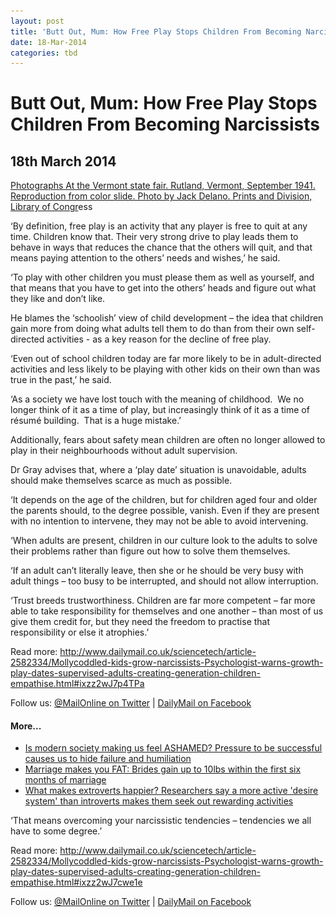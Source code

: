 ```yaml
---
layout: post
title: 'Butt Out, Mum: How Free Play Stops Children From Becoming Narcissists'
date: 18-Mar-2014
categories: tbd
---
```


# Butt Out, Mum: How Free Play Stops Children From Becoming Narcissists

## 18th March 2014

<p <img class="photo-horiz" src="/images/2014/03/color012.sJPG_950_2000_0_75_0_50_50.jpg" />

<a href="http://extras.denverpost.com/archive/captured.html">Photographs At the Vermont state fair. Rutland,   Vermont, September 1941. Reproduction from color slide. Photo by Jack Delano. Prints and Division, Library of Congr</a>ess</p>

<p </p>

<p Here's tyhe newspaper article: http://www.dailymail.co.uk/sciencetech/article-2582334/Mollycoddled-kids-grow-narcissists-Psychologist-warns-growth-play-dates-supervised-adults-creating-generation-children-empathise.html</p>

<p So as is the way with little girls, there were a few rumblings in the Year 2 friendship circle recently.  I feel a little hot and fluffy at just the thought of a kid feeling left out or  feeling excluded from a gang. So I had this brilliant idea that since one of our circle of mums is a child psychologist, it would be a really great and lovely idea to have a little session with the girls; gently chaired by this kindly mum, where they played a few conflict-resolution' or 'trust' games...workshopped some strategies on dealing with freindship.</p>

<p I am hesitant to say that i may even have used the phrase 'so that we are all on the same page'.</p>

<p I set off the group email, and then Keith happened to walk in. Oh, listen to this wonderful idea I just had! I said to him, and then I watched his face assume the (sadly, familiar) look of bemused confusion. Gently, he pointed out that it was perhaps important for children to figure these things out in the rough-and-tumble of the playground, and that even if that process might not be a structured and pain-free as my proposed educational  workshop I had proposed;</p>

‘By definition, free play is an activity that any player is free to quit at any time. Children know that. Their very strong drive to play leads them to behave in ways that reduces the chance that the others will quit, and that means paying attention to the others’ needs and wishes,’ he said.

‘To play with other children you must please them as well as yourself, and that means that you have to get into the others’ heads and figure out what they like and don’t like.

He blames the ‘schoolish’ view of child development – the idea that children gain more from doing what adults tell them to do than from their own self-directed activities - as a key reason for the decline of free play.

‘Even out of school children today are far more likely to be in adult-directed activities and less likely to be playing with other kids on their own than was true in the past,’ he said.

‘As a society we have lost touch with the meaning of childhood.  We no longer think of it as a time of play, but increasingly think of it as a time of résumé building.  That is a huge mistake.’

Additionally, fears about safety mean children are often no longer allowed to play in their neighbourhoods without adult supervision.

Dr Gray advises that, where a ‘play date’ situation is unavoidable, adults should make themselves scarce as much as possible.

‘It depends on the age of the children, but for children aged four and older the parents should, to the degree possible, vanish. Even if they are present with no intention to intervene, they may not be able to avoid intervening.

‘When adults are present, children in our culture look to the adults to solve their problems rather than figure out how to solve them themselves.

‘If an adult can’t literally leave, then she or he should be very busy with adult things – too busy to be interrupted, and should not allow interruption.

‘Trust breeds trustworthiness. Children are far more competent – far more able to take responsibility for themselves and one another – than most of us give them credit for, but they need the freedom to practise that responsibility or else it atrophies.’

Read more: <a href="http://www.dailymail.co.uk/sciencetech/article-2582334/Mollycoddled-kids-grow-narcissists-Psychologist-warns-growth-play-dates-supervised-adults-creating-generation-children-empathise.html#ixzz2wJ7p4TPa">http://www.dailymail.co.uk/sciencetech/article-2582334/Mollycoddled-kids-grow-narcissists-Psychologist-warns-growth-play-dates-supervised-adults-creating-generation-children-empathise.html#ixzz2wJ7p4TPa</a>

Follow us: <a href="http://ec.tynt.com/b/rw?id=bBOTTqvd0r3Pooab7jrHcU&amp;u=MailOnline" target="_blank">@MailOnline on Twitter</a> | <a href="http://ec.tynt.com/b/rf?id=bBOTTqvd0r3Pooab7jrHcU&amp;u=DailyMail" target="_blank">DailyMail on Facebook</a>

 





<h4>More...</h4>

<ul>

<li><a href="http://www.dailymail.co.uk/sciencetech/article-2581151/Did-shame-9-11-lead-war-Iraq-Culture-hiding-embarrassment-blame-societys-aggressive-policies-claims-sociologist.html">Is modern society making us feel ASHAMED? Pressure to be successful causes us to hide failure and humiliation</a></li>

<li><a href="http://www.dailymail.co.uk/sciencetech/article-2580938/Marriage-makes-FAT-Brides-gain-10lbs-six-months-marriage.html">Marriage makes you FAT: Brides gain up to 10lbs within the first six months of marriage</a></li>

<li><a href="http://www.dailymail.co.uk/sciencetech/article-2580413/What-makes-extraverts-happier-introverts-Researchers-say-active-desire-key-giving-bigger-boost.html">What makes extroverts happier? Researchers say a more active 'desire system' than introverts makes them seek out rewarding activities</a></li>

</ul>



 

‘That means overcoming your narcissistic tendencies – tendencies we all have to some degree.’

<p 

Read more: <a href="http://www.dailymail.co.uk/sciencetech/article-2582334/Mollycoddled-kids-grow-narcissists-Psychologist-warns-growth-play-dates-supervised-adults-creating-generation-children-empathise.html#ixzz2wJ7cwe1e">http://www.dailymail.co.uk/sciencetech/article-2582334/Mollycoddled-kids-grow-narcissists-Psychologist-warns-growth-play-dates-supervised-adults-creating-generation-children-empathise.html#ixzz2wJ7cwe1e</a>

Follow us: <a href="http://ec.tynt.com/b/rw?id=bBOTTqvd0r3Pooab7jrHcU&amp;u=MailOnline" target="_blank">@MailOnline on Twitter</a> | <a href="http://ec.tynt.com/b/rf?id=bBOTTqvd0r3Pooab7jrHcU&amp;u=DailyMail" target="_blank">DailyMail on Facebook</a></p>
